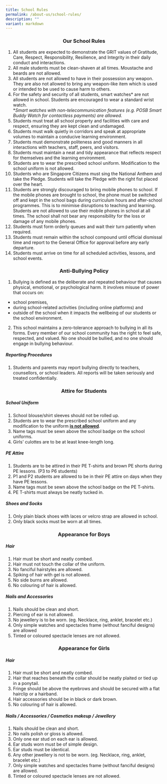 ```yaml
---
title: School Rules
permalink: /about-us/school-rules/
description: ""
variant: markdown
---
```

### **<center>Our School Rules</center>**
1.	All students are expected to demonstrate the GRIT values of Gratitude, Care, Respect, Responsibility, Resilience, and Integrity in their daily conduct and interactions.
2.	All male students must be clean-shaven at all times. Moustache and beards are not allowed.
3.	All students are not allowed to have in their possession any weapon. They are also not allowed to bring any weapon-like item which is used or intended to be used to cause harm to others.
4.	For the safety and security of all students, smart watches* are not allowed in school. Students are encouraged to wear a standard wrist watch.<br>**Smart watches with non-telecommunication features (e.g. POSB Smart Buddy Watch for contactless payments) are allowed.*
5.	Students must treat all school property and facilities with care and respect, ensuring they are kept clean and undamaged.
6.	Students must walk quietly in corridors and speak at appropriate volumes to maintain a conducive learning environment.
7.	Students must demonstrate politeness and good manners in all interactions with teachers, staff, peers, and visitors.
8.	Students must maintain a neat and tidy appearance that reflects respect for themselves and the learning environment.
9.	Students are to wear the prescribed school uniform. Modification to the school uniform is not allowed.
10.	Students who are Singapore Citizens must sing the National Anthem and take the Pledge. Students will take the Pledge with the right fist placed over the heart.
11.	Students are strongly discouraged to bring mobile phones to school. If the mobile phones are brought to school, the phone must be switched off and kept in the school bags during curriculum hours and after-school programmes. This is to minimise disruptions to teaching and learning. Students are not allowed to use their mobile phones in school at all times. The school shall not bear any responsibility for the loss or damage of any mobile phones.
12.	Students must form orderly queues and wait their turn patiently when required.
13.	Students must remain within the school compound until official dismissal time and report to the General Office for approval before any early departure.
14.	Students must arrive on time for all scheduled activities, lessons, and school events. 

### **<center>Anti-Bullying Policy</center>**
1. Bullying is defined as the deliberate and repeated behaviour that causes physical, emotional, or psychological harm. It involves misuse of power that occurs on:
* school premises, 
* during school-related activities (including online platforms) and 
* outside of the school when it impacts the wellbeing of our students or the school environment.
2. This school maintains a zero-tolerance approach to bullying in all its forms. Every member of our school community has the right to feel safe, respected, and valued. No one should be bullied, and no one should engage in bullying behaviour. 

##### **Reporting Procedures**
1. Students and parents may report bullying directly to teachers, counsellors, or school leaders. All reports will be taken seriously and treated confidentially.

### **<center>Attire for Students</center>**
##### **School Uniform**
1. School blouse/shirt sleeves should not be rolled up.
2. Students are to wear the prescribed school uniform and any modification to the uniform **<u>is not allowed</u>**.
3. Name tags must be sewn above the school badge on the school uniforms.
4. Girls' culottes are to be at least knee-length long.

##### **PE Attire**
1. Students are to be attired in their PE T-shirts and brown PE shorts during PE lessons. (P3 to P6 students)
2. P1 and P2 students are allowed to be in their PE attire on days when they have PE lessons.
3. Name tags must be sewn above the school badge on the PE T-shirts.
4. PE T-shirts must always be neatly tucked in.

##### **Shoes and Socks**
1. Only plain black shoes with laces or velcro strap are allowed in school.
2. Only black socks must be worn at all times.

### **<center>Appearance for Boys</center>**
##### **Hair**
1. Hair must be short and neatly combed.
2. Hair must not touch the collar of the uniform.
3. No fanciful hairstyles are allowed.
4. Spiking of hair with gel is not allowed.
5. No side burns are allowed.
6. No colouring of hair is allowed.

##### **Nails and Accessories**
1. Nails should be clean and short.
2. Piercing of ear is not allowed.
3. No jewellery is to be worn. (eg. Necklace, ring, anklet, bracelet etc.)
4. Only simple watches and spectacles frame (without fanciful designs) are allowed
5. Tinted or coloured spectacle lenses are not allowed.

### **<center>Appearance for Girls</center>**
##### **Hair**
1. Hair must be short and neatly combed.
2. Hair that reaches beneath the collar should be neatly plaited or tied up in a ponytail.
3. Fringe should be above the eyebrows and should be secured with a flat hairclip or a hairband.
4. Hair accessories should be in black or dark brown.
5. No colouring of hair is allowed.

##### **Nails / Accessories / Cosmetics makeup / Jewellery**
1. Nails should be clean and short.
2. No nails polish or gloss is allowed.
3. Only one ear stud on each ear is allowed.
4. Ear studs worn must be of simple design.
5. Ear studs must be identical.
6. Any other jewellery is not to be worn. (eg. Necklace, ring, anklet, bracelet etc.)
8. Only simple watches and spectacles frame (without fanciful designs) are allowed.
9. Tinted or coloured spectacle lenses are not allowed.
